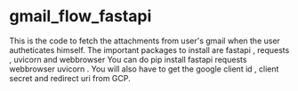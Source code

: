 # gmail_flow_fastapi
This is the code to fetch the attachments from user's gmail when the user autheticates himself.
The important packages to install are fastapi , requests , uvicorn and webbrowser
You can do pip install fastapi requests webbrowser uvicorn .
You will also have to get the google client id , client secret and redirect uri from GCP.